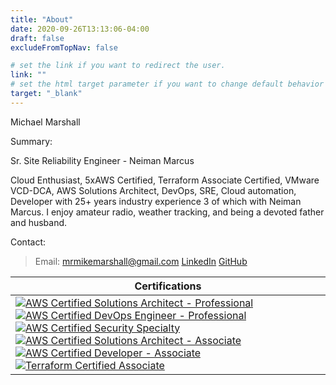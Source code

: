 ```yaml
---
title: "About"
date: 2020-09-26T13:13:06-04:00
draft: false
excludeFromTopNav: false

# set the link if you want to redirect the user.
link: ""
# set the html target parameter if you want to change default behavior
target: "_blank"
---
```


Michael Marshall

Summary:

Sr. Site Reliability Engineer - Neiman Marcus 

Cloud Enthusiast, 5xAWS Certified, Terraform Associate Certified, VMware VCD-DCA, AWS Solutions Architect, DevOps, SRE, Cloud automation, Developer with 25+ years industry experience 3 of which with Neiman Marcus.  I enjoy amateur radio, weather tracking, and being a devoted father and husband.

Contact: 
> Email: mrmikemarshall@gmail.com
[LinkedIn](http://linkedin.com/in/mrmikemarshall) 
[GitHub](https://github.com/mrmikemarshall)

| Certifications |
| --- |
| [![AWS Certified Solutions Architect - Professional](https://mrmikemarshall.github.io/img/AWS-CSAP.png)](https://mrmikemarshall.github.io)[![AWS Certified DevOps Engineer - Professional](https://mrmikemarshall.github.io/img/AWS-CDP.png)](https://mrmikemarshall.github.io)[![AWS Certified Security Specialty](https://mrmikemarshall.github.io/img/AWS-CSS.png)](https://mrmikemarshall.github.io)[![AWS Certified Solutions Architect - Associate](https://mrmikemarshall.github.io/img/AWS-CSAA.png)](https://mrmikemarshall.github.io)[![AWS Certified Developer - Associate](https://mrmikemarshall.github.io/img/AWS-CDA.png)](https://mrmikemarshall.github.io)[![Terraform Certified Associate](https://mrmikemarshall.github.io/img/Terraform-CA.png)](https://mrmikemarshall.github.io) |